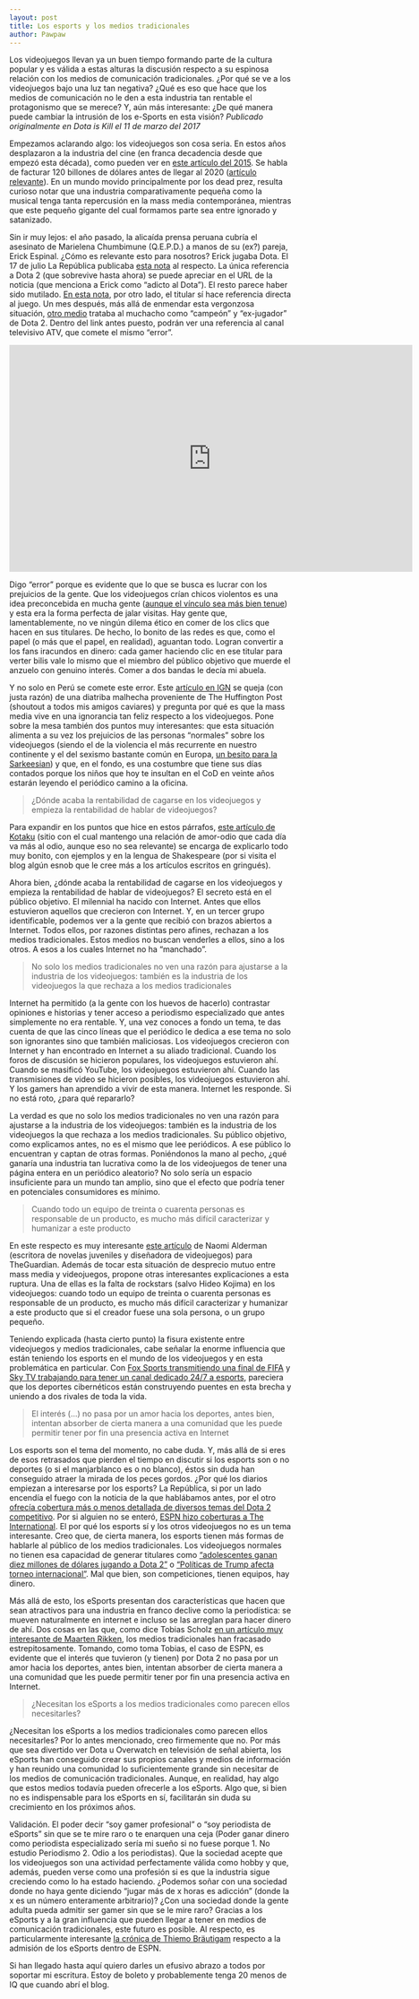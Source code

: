 ```yaml
---
layout: post
title: Los esports y los medios tradicionales
author: Pawpaw
---
```


Los videojuegos llevan ya un buen tiempo formando parte de la cultura popular y es válida a estas alturas la discusión respecto a su espinosa relación con los medios de comunicación tradicionales. ¿Por qué se ve a los videojuegos bajo una luz tan negativa? ¿Qué es eso que hace que los medios de comunicación no le den a esta industria tan rentable el protagonismo que se merece? Y, aún más interesante: ¿De qué manera puede cambiar la intrusión de los e-Sports en esta visión? _Publicado originalmente en Dota is Kill el 11 de marzo del 2017_

Empezamos aclarando algo: los videojuegos son cosa seria. En estos años desplazaron a la industria del cine (en franca decadencia desde que empezó esta década), como pueden ver en [este artículo del 2015](https://businesstech.co.za/news/lifestyle/88472/the-biggest-entertainment-markets-in-the-world/). Se habla de facturar 120 billones de dólares antes de llegar al 2020 ([artículo relevante](https://newzoo.com/insights/articles/global-games-market-reaches-99-6-billion-2016-mobile-generating-37/)). En un mundo movido principalmente por los dead prez, resulta curioso notar que una industria comparativamente pequeña como la musical tenga tanta repercusión en la mass media contemporánea, mientras que este pequeño gigante del cual formamos parte sea entre ignorado y satanizado.

Sin ir muy lejos: el año pasado, la alicaída prensa peruana cubría el asesinato de Marielena Chumbimune (Q.E.P.D.) a manos de su (ex?) pareja, Erick Espinal. ¿Cómo es relevante esto para nosotros? Erick jugaba Dota. El 17 de julio La República publicaba [esta nota](https://larepublica.pe/sociedad/786345-adicto-al-dota-es-acusado-de-asesinar-cuchillazos-su-expareja-en-surquillo) al respecto. La única referencia a Dota 2 (que sobrevive hasta ahora) se puede apreciar en el URL de la noticia (que menciona a Erick como “adicto al Dota”). El resto parece haber sido mutilado. [En esta nota](https://larepublica.pe/sociedad/786738-jugador-de-dota-2-confeso-haber-asesinado-su-enamorada-porque-no-quiso-tener-sexo), por otro lado, el titular sí hace referencia directa al juego. Un mes después, más allá de enmendar esta vergonzosa situación, [otro medio](https://trome.pe/actualidad/campeon-dota-asesino-quedar-libre-carcel-video-erik-espinal-hernandez-27048) trataba al muchacho como “campeón” y “ex-jugador” de Dota 2. Dentro del link antes puesto, podrán ver una referencia al canal televisivo ATV, que comete el mismo “error”.

<iframe width="720" height="405" src="https://www.youtube.com/embed/peCJ-wjdKrI" frameborder="0" allow="accelerometer; autoplay; encrypted-media; gyroscope; picture-in-picture" allowfullscreen></iframe>

Digo “error” porque es evidente que lo que se busca es lucrar con los prejuicios de la gente. Que los videojuegos crían chicos violentos es una idea preconcebida en mucha gente ([aunque el vínculo sea más bien tenue](https://www.telegraph.co.uk/science/2016/03/12/study-finds-no-evidence-violent-video-games-make-children-aggres/)) y esta era la forma perfecta de jalar visitas. Hay gente que, lamentablemente, no ve ningún dilema ético en comer de los clics que hacen en sus titulares. De hecho, lo bonito de las redes es que, como el papel (o más que el papel, en realidad), aguantan todo. Logran convertir a los fans iracundos en dinero: cada gamer haciendo clic en ese titular para verter bilis vale lo mismo que el miembro del público objetivo que muerde el anzuelo con genuino interés. Comer a dos bandas le decía mi abuela.

Y no solo en Perú se comete este error. Este [artículo en IGN](https://www.telegraph.co.uk/science/2016/03/12/study-finds-no-evidence-violent-video-games-make-children-aggres/) se queja (con justa razón) de una diatriba malhecha proveniente de The Huffington Post (shoutout a todos mis amigos caviares) y pregunta por qué es que la mass media vive en una ignorancia tan feliz respecto a los videojuegos. Pone sobre la mesa también dos puntos muy interesantes: que esta situación alimenta a su vez los prejuicios de las personas “normales” sobre los videojuegos (siendo el de la violencia el más recurrente en nuestro continente y el del sexismo bastante común en Europa, [un besito para la Sarkeesian](https://medium.com/@andyghktweet/why-anita-sarkeesian-is-the-worst-thing-to-happen-to-videogames-since-sonic-06-1bc7bdbd217c)) y que, en el fondo, es una costumbre que tiene sus días contados porque los niños que hoy te insultan en el CoD en veinte años estarán leyendo el periódico camino a la oficina.

> ¿Dónde acaba la rentabilidad de cagarse en los videojuegos y empieza la rentabilidad de hablar de videojuegos?

Para expandir en los puntos que hice en estos párrafos, [este artículo de Kotaku](https://www.kotaku.co.uk/2016/08/23/why-mainstream-reporting-on-video-games-is-still-often-so-negative) (sitio con el cual mantengo una relación de amor-odio que cada día va más al odio, aunque eso no sea relevante) se encarga de explicarlo todo muy bonito, con ejemplos y en la lengua de Shakespeare (por si visita el blog algún esnob que le cree más a los artículos escritos en gringués).

Ahora bien, ¿dónde acaba la rentabilidad de cagarse en los videojuegos y empieza la rentabilidad de hablar de videojuegos? El secreto está en el público objetivo. El milennial ha nacido con Internet. Antes que ellos estuvieron aquellos que crecieron con Internet. Y, en un tercer grupo identificable, podemos ver a la gente que recibió con brazos abiertos a Internet. Todos ellos, por razones distintas pero afines, rechazan a los medios tradicionales. Estos medios no buscan venderles a ellos, sino a los otros. A esos a los cuales Internet no ha “manchado”.

> No solo los medios tradicionales no ven una razón para ajustarse a la industria de los videojuegos: también es la industria de los videojuegos la que rechaza a los medios tradicionales

Internet ha permitido (a la gente con los huevos de hacerlo) contrastar opiniones e historias y tener acceso a periodismo especializado que antes simplemente no era rentable. Y, una vez conoces a fondo un tema, te das cuenta de que las cinco líneas que el periódico le dedica a ese tema no solo son ignorantes sino que también maliciosas. Los videojuegos crecieron con Internet y han encontrado en Internet a su aliado tradicional. Cuando los foros de discusión se hicieron populares, los videojuegos estuvieron ahí. Cuando se masificó YouTube, los videojuegos estuvieron ahí. Cuando las transmisiones de video se hicieron posibles, los videojuegos estuvieron ahí. Y los gamers han aprendido a vivir de esta manera. Internet les responde. Si no está roto, ¿para qué repararlo?

La verdad es que no solo los medios tradicionales no ven una razón para ajustarse a la industria de los videojuegos: también es la industria de los videojuegos la que rechaza a los medios tradicionales. Su público objetivo, como explicamos antes, no es el mismo que lee periódicos. A ese público lo encuentran y captan de otras formas. Poniéndonos la mano al pecho, ¿qué ganaría una industria tan lucrativa como la de los videojuegos de tener una página entera en un periódico aleatorio? No solo sería un espacio insuficiente para un mundo tan amplio, sino que el efecto que podría tener en potenciales consumidores es mínimo.

> Cuando todo un equipo de treinta o cuarenta personas es responsable de un producto, es mucho más difícil caracterizar y humanizar a este producto

En este respecto es muy interesante [este artículo](https://www.theguardian.com/technology/2016/feb/15/naomi-alderman-take-video-games-seriously) de Naomi Alderman (escritora de novelas juveniles y diseñadora de videojuegos) para TheGuardian. Además de tocar esta situación de desprecio mutuo entre mass media y videojuegos, propone otras interesantes explicaciones a esta ruptura. Una de ellas es la falta de rockstars (salvo Hideo Kojima) en los videojuegos: cuando todo un equipo de treinta o cuarenta personas es responsable de un producto, es mucho más difícil caracterizar y humanizar a este producto que si el creador fuese una sola persona, o un grupo pequeño.

Teniendo explicada (hasta cierto punto) la fisura existente entre videojuegos y medios tradicionales, cabe señalar la enorme influencia que están teniendo los esports en el mundo de los videojuegos y en esta problemática en particular. Con [Fox Sports transmitiendo una final de FIFA](https://www.huffpost.com/entry/ea-sports-fifa_n_573f4c6be4b0613b512a2f43) y [Sky TV trabajando para tener un canal dedicado 24/7 a esports](https://www.theguardian.com/media/2016/jun/16/sky-uk-esports-tv-channel-sky-itv), pareciera que los deportes cibernéticos están construyendo puentes en esta brecha y uniendo a dos rivales de toda la vida.

> El interés (...) no pasa por un amor hacia los deportes, antes bien, intentan absorber de cierta manera a una comunidad que les puede permitir tener por fin una presencia activa en Internet

Los esports son el tema del momento, no cabe duda. Y, más allá de si eres de esos retrasados que pierden el tiempo en discutir si los esports son o no deportes (o si el manjarblanco es o no blanco), éstos sin duda han conseguido atraer la mirada de los peces gordos. ¿Por qué los diarios empiezan a interesarse por los esports? La República, si por un lado encendía el fuego con la noticia de la que hablábamos antes, por el otro [ofrecía cobertura más o menos detallada de diversos temas del Dota 2 competitivo](https://larepublica.pe/tag/dota-2). Por si alguien no se enteró, [ESPN hizo coberturas a The International](https://ftw.usatoday.com/2014/07/espn-dota-2-international-esports). El por qué los esports sí y los otros videojuegos no es un tema interesante. Creo que, de cierta manera, los esports tienen más formas de hablarle al público de los medios tradicionales. Los videojuegos normales no tienen esa capacidad de generar titulares como [“adolescentes ganan diez millones de dólares jugando a Dota 2”](https://publimetro.pe/entretenimiento/noticia-dota-2-the-wings-gaming-gano-the-international-2016-49219) o [“Políticas de Trump afecta torneo internacional”](https://peru21.pe/cheka/videojuegos/torneo-internacional-dota-2-ve-afectado-politicas-migratorias-donald-trump-64031). Mal que bien, son competiciones, tienen equipos, hay dinero.

Más allá de esto, los eSports presentan dos características que hacen que sean atractivos para una industria en franco declive como la periodística: se mueven naturalmente en internet e incluso se las arreglan para hacer dinero de ahí. Dos cosas en las que, como dice Tobias Scholz [en un artículo muy interesante de Maarten Rikken](https://www.researchgate.net/blog/post/can-esports-and-traditional-media-get-along), los medios tradicionales han fracasado estrepitosamente. Tomando, como toma Tobias, el caso de ESPN, es evidente que el interés que tuvieron (y tienen) por Dota 2 no pasa por un amor hacia los deportes, antes bien, intentan absorber de cierta manera a una comunidad que les puede permitir tener por fin una presencia activa en Internet.

> ¿Necesitan los eSports a los medios tradicionales como parecen ellos necesitarles?

¿Necesitan los eSports a los medios tradicionales como parecen ellos necesitarles? Por lo antes mencionado, creo firmemente que no. Por más que sea divertido ver Dota u Overwatch en televisión de señal abierta, los eSports han conseguido crear sus propios canales y medios de información y han reunido una comunidad lo suficientemente grande sin necesitar de los medios de comunicación tradicionales. Aunque, en realidad, hay algo que estos medios todavía pueden ofrecerle a los eSports. Algo que, si bien no es indispensable para los eSports en sí, facilitarán sin duda su crecimiento en los próximos años.

Validación. El poder decir “soy gamer profesional” o “soy periodista de eSports” sin que se te mire raro o te enarquen una ceja (Poder ganar dinero como periodista especializado sería mi sueño si no fuese porque 1. No estudio Periodismo 2. Odio a los periodistas). Que la sociedad acepte que los videojuegos son una actividad perfectamente válida como hobby y que, además, pueden verse como una profesión si es que la industria sigue creciendo como lo ha estado haciendo. ¿Podemos soñar con una sociedad donde no haya gente diciendo “jugar más de x horas es adicción” (donde la x es un número enteramente arbitrario)? ¿Con una sociedad donde la gente adulta pueda admitir ser gamer sin que se le mire raro? Gracias a los eSports y a la gran influencia que pueden llegar a tener en medios de comunicación tradicionales, este futuro es posible. Al respecto, es particularmente interesante [la crónica de Thiemo Bräutigam](https://esportsobserver.com/old-media-opens-up-to-esports-is-the-industry-in-need-of-traditional-media/) respecto a la admisión de los eSports dentro de ESPN.

Si han llegado hasta aquí quiero darles un efusivo abrazo a todos por soportar mi escritura. Estoy de boleto y probablemente tenga 20 menos de IQ que cuando abrí el blog.

